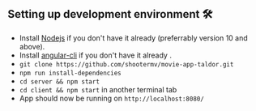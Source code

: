 ## Setting up development environment 🛠

- Install [Nodejs](https://nodejs.org/en/download/) if you don't have it already (preferrably version 10 and above).
- Install [angular-cli](https://cli.angular.io/) if you don't have it already .
- `git clone https://github.com/shootermv/movie-app-taldor.git`
- `npm run install-dependencies`
- `cd server && npm start`
- `cd client && npm start` in another terminal tab
- App should now be running on `http://localhost:8080/`